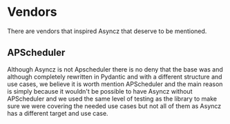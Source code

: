 # Vendors

There are vendors that inspired Asyncz that deserve to be mentioned.

## APScheduler

Although Asyncz is not Apscheduler there is no deny that the base was and although completely
rewritten in Pydantic and with a different structure and use cases, we believe it is worth
mention APScheduler and the main reason is simply because it wouldn't be possible to have Asyncz
without APScheduler and we used the same level of testing as the library to make sure we were
covering the needed use cases but not all of them as Asyncz has a different target and use case.
